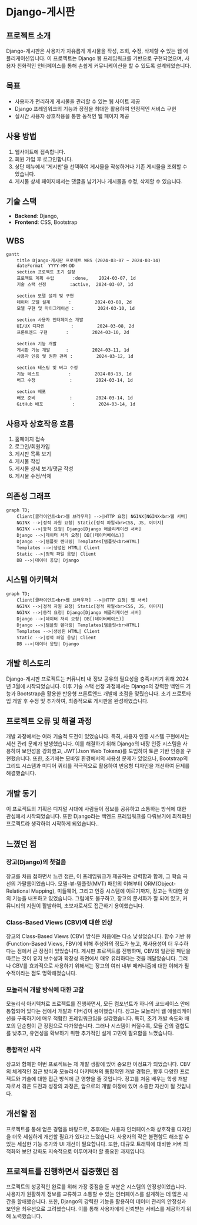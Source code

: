 # Django-게시판

## 프로젝트 소개
Django-게시판은 사용자가 자유롭게 게시물을 작성, 조회, 수정, 삭제할 수 있는 웹 애플리케이션입니다. 이 프로젝트는 Django 웹 프레임워크를 기반으로 구현되었으며, 사용자 친화적인 인터페이스를 통해 손쉽게 커뮤니케이션을 할 수 있도록 설계되었습니다.

## 목표
- 사용자가 편리하게 게시물을 관리할 수 있는 웹 사이트 제공
- Django 프레임워크의 기능과 장점을 최대한 활용하여 안정적인 서비스 구현
- 실시간 사용자 상호작용을 통한 동적인 웹 페이지 제공

## 사용 방법
1. 웹사이트에 접속합니다.
2. 회원 가입 후 로그인합니다.
3. 상단 메뉴에서 '게시판'을 선택하여 게시물을 작성하거나 기존 게시물을 조회할 수 있습니다.
4. 게시물 상세 페이지에서는 댓글을 남기거나 게시물을 수정, 삭제할 수 있습니다.

## 기술 스택
- **Backend**: Django, 
- **Frontend**:  CSS, Bootstrap

## WBS
```mermaid
gantt
    title Django-게시판 프로젝트 WBS (2024-03-07 ~ 2024-03-14)
    dateFormat  YYYY-MM-DD
    section 프로젝트 초기 설정
    프로젝트 계획 수립       :done,    2024-03-07, 1d
    기술 스택 선정         :active,  2024-03-07, 1d
    
    section 모델 설계 및 구현
    데이터 모델 설계       :         2024-03-08, 2d
    모델 구현 및 마이그레이션 :         2024-03-10, 1d
    
    section 사용자 인터페이스 개발
    UI/UX 디자인          :         2024-03-08, 2d
    프론트엔드 구현       :         2024-03-10, 2d
    
    section 기능 개발
    게시판 기능 개발      :         2024-03-11, 1d
    사용자 인증 및 권한 관리 :         2024-03-12, 1d
    
    section 테스팅 및 버그 수정
    기능 테스트           :         2024-03-13, 1d
    버그 수정             :         2024-03-14, 1d
    
    section 배포
    배포 준비             :         2024-03-14, 1d
    GitHub 배포           :         2024-03-14, 1d

```

## 사용자 상호작용 흐름
1. 홈페이지 접속
2. 로그인/회원가입
3. 게시판 목록 보기
4. 게시물 작성
5. 게시물 상세 보기/댓글 작성
6. 게시물 수정/삭제

## 의존성 그래프
```mermaid
graph TD;
    Client[클라이언트<br>웹 브라우저] -->|HTTP 요청| NGINX[NGINX<br>웹 서버]
    NGINX -->|정적 자원 요청| Static[정적 파일<br>CSS, JS, 이미지]
    NGINX -->|동적 요청| Django[Django 애플리케이션 서버]
    Django -->|데이터 처리 요청| DB[(데이터베이스)]
    Django -->|템플릿 렌더링| Templates[템플릿<br>HTML]
    Templates -->|생성된 HTML| Client
    Static -->|정적 파일 응답| Client
    DB -->|데이터 응답| Django

```

## 시스템 아키텍쳐
```mermaid
graph TD;
    Client[클라이언트<br>웹 브라우저] -->|HTTP 요청| 웹 서버]
    NGINX -->|정적 자원 요청| Static[정적 파일<br>CSS, JS, 이미지]
    NGINX -->|동적 요청| Django[Django 애플리케이션 서버]
    Django -->|데이터 처리 요청| DB[(데이터베이스)]
    Django -->|템플릿 렌더링| Templates[템플릿<br>HTML]
    Templates -->|생성된 HTML| Client
    Static -->|정적 파일 응답| Client
    DB -->|데이터 응답| Django

```


## 개발 히스토리
Django-게시판 프로젝트는 커뮤니티 내 정보 공유의 필요성을 충족시키기 위해 2024년 3월에 시작되었습니다.  이후 기술 스택 선정 과정에서는 Django의 강력한 백엔드 기능과 Bootstrap을 활용한 반응형 프론트엔드 개발에 초점을 맞췄습니다. 초기 프로토타입 개발 후 수정 및 추가하여, 최종적으로  게시판을 완성하였습니다.

## 프로젝트 오류 및 해결 과정
개발 과정에서는 여러 기술적 도전이 있었습니다. 특히, 사용자 인증 시스템 구현에서는 세션 관리 문제가 발생했습니다. 이를 해결하기 위해 Django의 내장 인증 시스템을 사용하여 보안성을 강화했고, JWT(Json Web Tokens)를 도입하여 토큰 기반 인증을 구현했습니다. 또한, 초기에는 모바일 환경에서의 사용성 문제가 있었으나, Bootstrap의 그리드 시스템과 미디어 쿼리를 적극적으로 활용하여 반응형 디자인을 개선하여 문제를 해결했습니다.

## 개발 동기
이 프로젝트의 기획은 디지털 시대에 사람들이 정보를 공유하고 소통하는 방식에 대한 관심에서 시작되었습니다. 또한 Django라는 백엔드 프레임워크를 다뤄보기에 최적화된 프로젝트라 생각하여 시작하게 되었습니다..

## 느꼈던 점

### 장고(Django)의 첫걸음
장고를 처음 접하면서 느낀 점은, 이 프레임워크가 제공하는 강력함과 함께, 그 학습 곡선의 가팔름이었습니다. 모델-뷰-템플릿(MVT) 패턴의 이해부터 ORM(Object-Relational Mapping), 미들웨어, 그리고 인증 시스템에 이르기까지, 장고는 막대한 양의 기능을 내포하고 있었습니다. 그럼에도 불구하고, 장고의 문서화가 잘 되어 있고, 커뮤니티의 지원이 활발하여, 초보자로서도 접근하기 용이했습니다.

### Class-Based Views (CBV)에 대한 인상
장고의 Class-Based Views (CBV) 방식은 처음에는 다소 낯설었습니다. 함수 기반 뷰(Function-Based Views, FBV)에 비해 추상화의 정도가 높고, 재사용성이 더 우수하다는 점에서 큰 장점이 있었습니다. 게시판 프로젝트를 진행하며, CBV의 일관된 패턴을 따르는 것이 유지 보수성과 확장성 측면에서 매우 유리하다는 것을 깨달았습니다. 그러나 CBV를 효과적으로 사용하기 위해서는 장고의 여러 내부 메커니즘에 대한 이해가 필수적이라는 점도 명확해졌습니다.

### 모놀리식 개발 방식에 대한 고찰
모놀리식 아키텍처로 프로젝트를 진행하면서, 모든 컴포넌트가 하나의 코드베이스 안에 통합되어 있다는 점에서 개발과 디버깅이 용이했습니다. 장고는 모놀리식 웹 애플리케이션을 구축하기에 매우 적합한 프레임워크임을 실감했습니다. 특히, 초기 개발 속도와 배포의 단순함이 큰 장점으로 다가왔습니다. 그러나 시스템이 커질수록, 모듈 간의 결합도를 낮추고, 유연성을 확보하기 위한 추가적인 설계 고민이 필요함을 느꼈습니다.

### 종합적인 시각
장고와 함께한 이번 프로젝트는 제 개발 생활에 있어 중요한 이정표가 되었습니다. CBV의 체계적인 접근 방식과 모놀리식 아키텍처의 통합적인 개발 경험은, 향후 다양한 프로젝트와 기술에 대한 접근 방식에 큰 영향을 줄 것입니다. 장고를 처음 배우는 학생 개발자로서 겪은 도전과 성장의 과정은, 앞으로의 개발 여정에 있어 소중한 자산이 될 것입니다.


## 개선할 점
프로젝트를 통해 얻은 경험을 바탕으로, 추후에는 사용자 인터페이스와 상호작용 디자인을 더욱 세심하게 개선할 필요가 있다고 느꼈습니다. 사용자의 작은 불편함도 해소할 수 있는 세심한 기능 추가와 UI 개선이 필요합니다. 또한, 대규모 트래픽에 대비한 서버 최적화와 보안 강화도 지속적으로 이루어져야 할 중요한 과제입니다.

## 프로젝트를 진행하면서 집중했던 점
프로젝트의 성공적인 완료를 위해 가장 중점을 둔 부분은 시스템의 안정성이었습니다. 사용자가 원활하게 정보를 교류하고 소통할 수 있는 인터페이스를 설계하는 데 많은 시간을 할애했습니다. 또한, Django의 강력한 기능을 활용하여 데이터 관리의 안정성과 보안을 최우선으로 고려했습니다. 이를 통해 사용자에게 신뢰받는 서비스를 제공하기 위해 노력했습니다.
